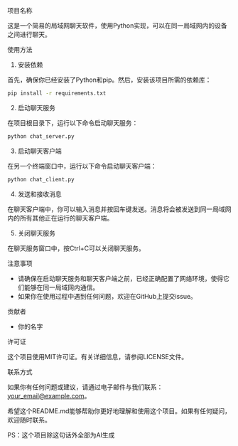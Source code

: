 项目名称 
 
这是一个简易的局域网聊天软件，使用Python实现，可以在同一局域网内的设备之间进行聊天。
 
使用方法 
 
1. 安装依赖 
 
首先，确保你已经安装了Python和pip。然后，安装该项目所需的依赖库：
 
```bash 
pip install -r requirements.txt 
```
 
2. 启动聊天服务 
 
在项目根目录下，运行以下命令启动聊天服务：
 
```bash 
python chat_server.py 
```
 
3. 启动聊天客户端 
 
在另一个终端窗口中，运行以下命令启动聊天客户端：
 
```bash 
python chat_client.py 
```
 
4. 发送和接收消息 
 
在聊天客户端中，你可以输入消息并按回车键发送。消息将会被发送到同一局域网内的所有其他正在运行的聊天客户端。
 
5. 关闭聊天服务 
 
在聊天服务窗口中，按Ctrl+C可以关闭聊天服务。
 
注意事项 
 
- 请确保在启动聊天服务和聊天客户端之前，已经正确配置了网络环境，使得它们能够在同一局域网内通信。
- 如果你在使用过程中遇到任何问题，欢迎在GitHub上提交issue。
 
贡献者 
 
- 你的名字 
 
许可证 
 
这个项目使用MIT许可证。有关详细信息，请参阅LICENSE文件。
 
联系方式 
 
如果你有任何问题或建议，请通过电子邮件与我们联系：your_email@example.com。
 
希望这个README.md能够帮助你更好地理解和使用这个项目。如果有任何疑问，欢迎随时联系。 

PS：这个项目除这句话外全部为AI生成

